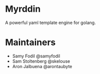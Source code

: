 # Myrddin
A powerful yaml template engine for golang.


# Maintainers
 - Samy Fodil @samyfodil
 - Sam Stoltenberg @skelouse
 - Aron Jalbuena @arontaubyte
